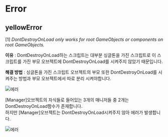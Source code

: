 # Error<br>


## yellowError

[1] _DontDestroyOnLoad only works for root GameObjects or components on root GameObjects._<br>

**이유** : DontDestroyOnLoad하는 스크립트는 대부분 싱글톤을 가진 스크립트로 이 스크립트를 가진 부모 오브젝트에 DontDestroyOnLoad를 시켜주지 않았기 때문입니다.<br>

**해결 방법** : 싱글톤을 가진 스크립트 오브젝트의 부모 또한 DontDestroyOnLoad를 시켜주는 방법과 부모 오브젝트에서 따로 분리 시켜야합니다.


 ![에러](https://user-images.githubusercontent.com/69668668/143507351-6f8c327b-5dc5-45b8-b924-90f19ce3eeaf.png)<br>
 
 [Manager]오브젝트의 자식들로 들어있는 3개의 매니저들 중 2개는 DontDestroyOnLoad함수가 존재합니다.<br>
 하지만 [Manager]오브젝트는 DontDestroyOnLoad시켜주지 않아 에러가 발생합니다.<br>
 
 ![에러](https://user-images.githubusercontent.com/69668668/143507614-d6ff3bea-7a69-4f30-9c02-c0d4b5230d1d.png)<br>
 
 
 

